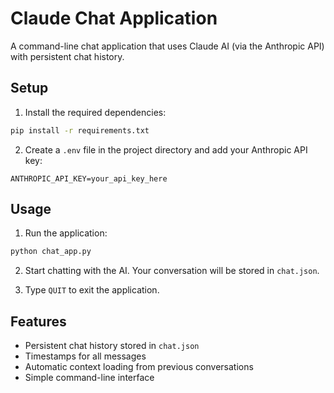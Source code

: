 # Claude Chat Application

A command-line chat application that uses Claude AI (via the Anthropic API) with persistent chat history.

## Setup

1. Install the required dependencies:
```bash
pip install -r requirements.txt
```

2. Create a `.env` file in the project directory and add your Anthropic API key:
```
ANTHROPIC_API_KEY=your_api_key_here
```

## Usage

1. Run the application:
```bash
python chat_app.py
```

2. Start chatting with the AI. Your conversation will be stored in `chat.json`.

3. Type `QUIT` to exit the application.

## Features

- Persistent chat history stored in `chat.json`
- Timestamps for all messages
- Automatic context loading from previous conversations
- Simple command-line interface